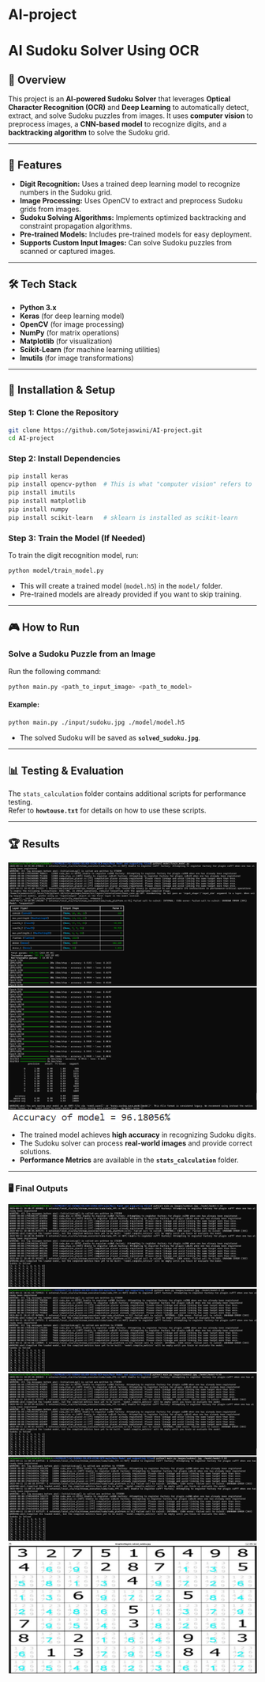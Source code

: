 # AI-project
# AI Sudoku Solver Using OCR

## 📖 Overview  
This project is an **AI-powered Sudoku Solver** that leverages **Optical Character Recognition (OCR)** and **Deep Learning** to automatically detect, extract, and solve Sudoku puzzles from images. It uses **computer vision** to preprocess images, a **CNN-based model** to recognize digits, and a **backtracking algorithm** to solve the Sudoku grid.  

---

## 🚀 Features  
-   **Digit Recognition:** Uses a trained deep learning model to recognize numbers in the Sudoku grid.  
-   **Image Processing:** Uses OpenCV to extract and preprocess Sudoku grids from images.  
-   **Sudoku Solving Algorithms:** Implements optimized backtracking and constraint propagation algorithms.  
-   **Pre-trained Models:** Includes pre-trained models for easy deployment.  
-   **Supports Custom Input Images:** Can solve Sudoku puzzles from scanned or captured images.  

---

## 🛠️ Tech Stack  
- **Python 3.x**  
- **Keras** (for deep learning model)  
- **OpenCV** (for image processing)  
- **NumPy** (for matrix operations)  
- **Matplotlib** (for visualization)  
- **Scikit-Learn** (for machine learning utilities)  
- **Imutils** (for image transformations)  
---

## 🔧 Installation & Setup  

### **Step 1: Clone the Repository**  
```bash
git clone https://github.com/Sotejaswini/AI-project.git
cd AI-project
```

### **Step 2: Install Dependencies**  

```bash
pip install keras
pip install opencv-python  # This is what "computer vision" refers to
pip install imutils
pip install matplotlib
pip install numpy
pip install scikit-learn   # sklearn is installed as scikit-learn
```

### **Step 3: Train the Model (If Needed)**  
To train the digit recognition model, run:  
```bash
python model/train_model.py
```
- This will create a trained model (`model.h5`) in the `model/` folder.  
- Pre-trained models are already provided if you want to skip training.  

---

## 🎮 How to Run  

### **Solve a Sudoku Puzzle from an Image**  
Run the following command:  
```bash
python main.py <path_to_input_image> <path_to_model>
```

#### **Example:**  
```bash
python main.py ./input/sudoku.jpg ./model/model.h5
```
- The solved Sudoku will be saved as **`solved_sudoku.jpg`**.  

---

## 📊 Testing & Evaluation  
The `stats_calculation` folder contains additional scripts for performance testing.  
Refer to **`howtouse.txt`** for details on how to use these scripts.  

---

## 🏆 Results  
![Screenshot](https://github.com/Sotejaswini/AI-project/blob/main/AI-SUDOKU-SOLVER-USING-OCR-main/Main%20Model%20and%20supporting%20files/screenshots/output_3.png?raw=true)
![Screenshot](https://github.com/Sotejaswini/AI-project/blob/main/AI-SUDOKU-SOLVER-USING-OCR-main/Main%20Model%20and%20supporting%20files/screenshots/output_4.png?raw=true)
![Screenshot](https://github.com/Sotejaswini/AI-project/blob/main/AI-SUDOKU-SOLVER-USING-OCR-main/Main%20Model%20and%20supporting%20files/Accuracy.png?raw=true)
- The trained model achieves **high accuracy** in recognizing Sudoku digits.  
- The Sudoku solver can process **real-world images** and provide correct solutions.  
- **Performance Metrics** are available in the **`stats_calculation`** folder.  

---

### 🖥️ Final Outputs
![Screenshot](https://github.com/Sotejaswini/AI-project/blob/main/AI-SUDOKU-SOLVER-USING-OCR-main/Main%20Model%20and%20supporting%20files/screenshots/output_1.png?raw=true)
![Screenshot](https://github.com/Sotejaswini/AI-project/blob/main/AI-SUDOKU-SOLVER-USING-OCR-main/Main%20Model%20and%20supporting%20files/screenshots/output_2.png?raw=true)
![Screenshot](https://github.com/Sotejaswini/AI-project/blob/main/AI-SUDOKU-SOLVER-USING-OCR-main/Main%20Model%20and%20supporting%20files/screenshots/output_5.png?raw=true)
![Screenshot](https://github.com/Sotejaswini/AI-project/blob/main/AI-SUDOKU-SOLVER-USING-OCR-main/Main%20Model%20and%20supporting%20files/screenshots/output_6.png?raw=true)
![Screenshot](https://github.com/Sotejaswini/AI-project/blob/main/AI-SUDOKU-SOLVER-USING-OCR-main/Main%20Model%20and%20supporting%20files/screenshots/output_7.png?raw=true)


